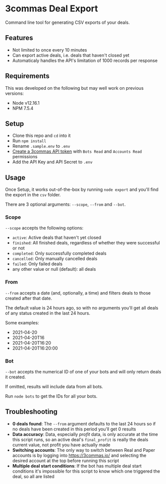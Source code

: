 # 3commas Deal Export

Command line tool for generating CSV exports of your deals.

## Features

- Not limited to once every 10 minutes
- Can export active deals, i.e. deals that haven't closed yet
- Automaticaly handles the API's limitation of 1000 records per response

## Requirements

This was developed on the following but may well work on previous versions:

- Node v12.16.1
- NPM 7.5.4

## Setup

- Clone this repo and `cd` into it
- Run `npm install`
- Rename `.sample.env` to `.env`
- [Create a 3commas API token](https://3commas.io/api_access_tokens) with `Bots Read` and `Accounts Read` permissions
- Add the API Key and API Secret to `.env`

## Usage

Once Setup, it works out-of-the-box by running `node export` and you'll find the export in the `csv` folder.

There are 3 optional arguments: `--scope`, `--from` and `--bot`.

### Scope

`--scope` accepts the following options:

- `active`: Active deals that haven't yet closed
- `finished`: All finished deals, regardless of whether they were successful or not
- `completed`: Only successfully completed deals
- `cancelled`: Only manually cancelled deals
- `failed`: Only failed deals
- any other value or null (default): all deals

### From

`--from` accepts a date (and, optionally, a time) and filters deals to those created after that date.

The default value is 24 hours ago, so with no arguments you'll get all deals of any status created in the last 24 hours.

Some examples:

- 2021-04-20
- 2021-04-20T16
- 2021-04-20T16:20
- 2021-04-20T16:20:00

### Bot

`--bot` accepts the numerical ID of one of your bots and will only return deals it created.

If omitted, results will include data from all bots.

Run `node bots` to get the IDs for all your bots.

## Troubleshooting

- **0 deals found**: The `--from` argument defaults to the last 24 hours so if no deals have been created in this period you'll get 0 results
- **Data accuracy**: Data, especially *profit* data, is only accurate at the time this script runs, so an active deal's `final_profit` is really the deals current value, not profit you have actually made
- **Switching accounts**: The only way to switch between Real and Paper accounts is by logging into https://3commas.io/ and selecting the desired account at the top before running this script
- **Multiple deal start conditions**: If the bot has multiple deal start conditions it's impossible for this script to know which one triggered the deal, so all are listed
